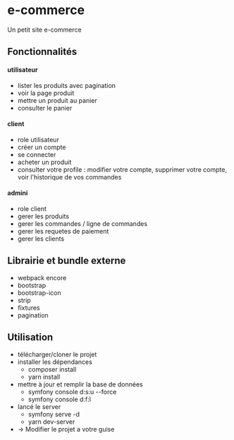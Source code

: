 # e-commerce
Un petit site e-commerce

## Fonctionnalités

#### utilisateur
- lister les produits avec pagination
- voir la page produit
- mettre un produit au panier
- consulter le panier

#### client
- role utilisateur
- créer un compte
- se connecter 
- acheter un produit
- consulter votre profile : modifier votre compte, supprimer votre compte, voir l'historique de vos commandes

#### admini
- role client
- gerer les produits
- gerer les commandes / ligne de commandes
- gerer les requetes de paiement
- gerer les clients

## Librairie et bundle externe
- webpack encore
- bootstrap 
- bootstrap-icon
- strip
- fixtures
- pagination

## Utilisation
- télécharger/cloner le projet
- installer les dépendances 
    - composer install
    - yarn install
- mettre à jour et remplir la base de données
    - symfony console d:s:u --force
    - symfony console d:f:l
- lancé le server
    - symfony serve -d
    - yarn dev-server
-  → Modifier le projet a votre guise
